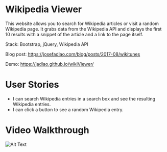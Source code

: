# Wikipedia Viewer
This website allows you to search for Wikipedia articles or visit a random Wikipedia page. It grabs data from the Wikipedia API and displays 
the first 10 results with a snippet of the article and a link to the page itself.

Stack: Bootstrap, jQuery, Wikipedia API

Blog post: https://josefadlao.com/blog/posts/2017-08/wikitunes

Demo: https://jadlao.github.io/wikiViewer/

# User Stories
* I can search Wikipedia entries in a search box and see the resulting Wikipedia entries.
* I can click a button to see a random Wikipedia entry.

# Video Walkthrough

![Alt Text](https://image.ibb.co/j5Qgbk/wikiviewer.gif)
